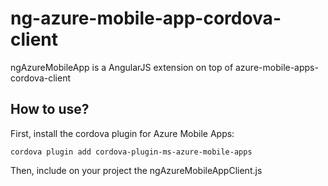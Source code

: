 # ng-azure-mobile-app-cordova-client
ngAzureMobileApp is a AngularJS extension on top of azure-mobile-apps-cordova-client

How to use?
--

First, install the cordova plugin for Azure Mobile Apps:
```
cordova plugin add cordova-plugin-ms-azure-mobile-apps
```
Then, include on your project the ngAzureMobileAppClient.js

